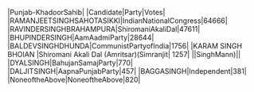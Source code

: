  
|Punjab-KhadoorSahib|
|Candidate|Party|Votes|
|RAMANJEETSINGHSAHOTASIKKI|IndianNationalCongress|64666|
|RAVINDERSINGHBRAHAMPURA|ShiromaniAkaliDal|47611|
|BHUPINDERSINGH|AamAadmiParty|28644|
|BALDEVSINGHDHUNDA|CommunistPartyofIndia|1756|
|KARAM SINGH BHOIAN          |Shiromani Akali Dal (Amritsar)(Simranjit| 1257|
||SinghMann)||
|DYALSINGH|BahujanSamajParty|770|
|DALJITSINGH|AapnaPunjabParty|457|
|BAGGASINGH|Independent|381|
|NoneoftheAbove|NoneoftheAbove|820|
